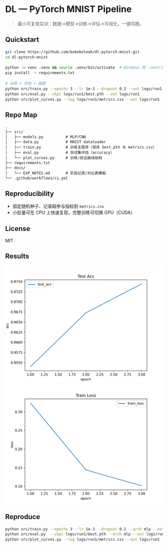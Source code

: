 
# DL — PyTorch MNIST Pipeline

> 最小可复现实训：数据→模型→训练→评估→可视化，一键可跑。

## Quickstart

```bash
git clone https://github.com/boboboleah/dl-pytorch-mnist.git
cd dl-pytorch-mnist

python -m venv .venv && source .venv/bin/activate  # Windows 用 .venv\Scripts\activate
pip install -r requirements.txt

# 训练 + 评估 + 画图
python src/train.py --epochs 3 --lr 1e-3 --dropout 0.2 --out logs/run1
python src/eval.py --ckpt logs/run1/best.pth --out logs/run1
python src/plot_curves.py --log logs/run1/metrics.csv --out logs/run1
```

## Repo Map
```
.
├── src/
│   ├── models.py          # MLP/CNN
│   ├── data.py            # MNIST dataloader
│   ├── train.py           # 训练主程序（保存 best.pth 与 metrics.csv）
│   ├── eval.py            # 测试集评估（accuracy）
│   └── plot_curves.py     # 训练/验证曲线绘制
├── requirements.txt
├── docs/
│   └── EXP_NOTES.md       # 实验记录/对比表模板
└── .github/workflows/ci.yml
```

## Reproducibility
- 固定随机种子、记录超参与指标到 `metrics.csv`
- 小批量可在 CPU 上快速复现，完整训练可切换 GPU（CUDA）

## License
MIT

## Results
![acc](docs/acc.png)
![loss](docs/loss.png)

## Reproduce
```bash
python src/train.py --epochs 3 --lr 1e-3 --dropout 0.2 --arch mlp --out logs/run1
python src/eval.py  --ckpt logs/run1/best.pth --arch mlp --out logs/run1
python src/plot_curves.py --log logs/run1/metrics.csv --out logs/run1
